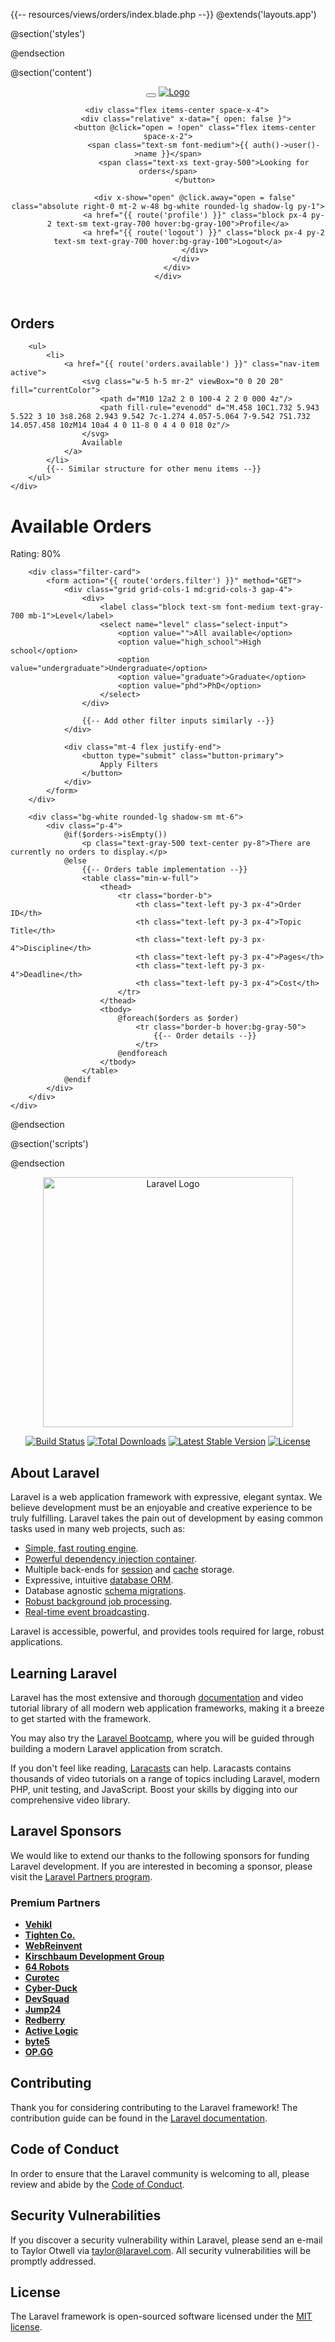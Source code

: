 {{-- resources/views/orders/index.blade.php --}}
@extends('layouts.app')

@section('styles')
<style>
    .header {
        @apply bg-white border-b border-gray-200 fixed w-full z-50;
    }
    
    .sidebar {
        @apply fixed left-0 top-16 h-screen w-64 bg-white border-r border-gray-200 overflow-y-auto;
    }
    
    .main-content {
        @apply ml-64 pt-16 bg-gray-50 min-h-screen;
    }
    
    .nav-item {
        @apply flex items-center px-4 py-2 text-gray-600 hover:bg-gray-50;
    }
    
    .nav-item.active {
        @apply bg-blue-50 text-blue-600;
    }
    
    .filter-card {
        @apply bg-white rounded-lg shadow-sm p-4 mb-4;
    }
    
    .button-primary {
        @apply bg-blue-600 text-white px-4 py-2 rounded-lg hover:bg-blue-700;
    }
    
    .select-input {
        @apply w-full rounded-lg border-gray-300 shadow-sm;
    }
</style>
@endsection

@section('content')
<header class="header">
    <div class="flex justify-between items-center px-4 h-16">
        <div class="flex items-center">
            <button class="lg:hidden mr-2" @click="sidebarOpen = !sidebarOpen">
                <svg class="w-6 h-6" fill="none" stroke="currentColor" viewBox="0 0 24 24">
                    <path stroke-linecap="round" stroke-linejoin="round" stroke-width="2" d="M4 6h16M4 12h16m-7 6h7"/>
                </svg>
            </button>
            <a href="{{ route('dashboard') }}" class="flex items-center">
                <img src="{{ asset('images/logo.svg') }}" alt="Logo" class="h-8">
            </a>
        </div>
        
        <div class="flex items-center space-x-4">
            <div class="relative" x-data="{ open: false }">
                <button @click="open = !open" class="flex items-center space-x-2">
                    <span class="text-sm font-medium">{{ auth()->user()->name }}</span>
                    <span class="text-xs text-gray-500">Looking for orders</span>
                </button>
                
                <div x-show="open" @click.away="open = false" class="absolute right-0 mt-2 w-48 bg-white rounded-lg shadow-lg py-1">
                    <a href="{{ route('profile') }}" class="block px-4 py-2 text-sm text-gray-700 hover:bg-gray-100">Profile</a>
                    <a href="{{ route('logout') }}" class="block px-4 py-2 text-sm text-gray-700 hover:bg-gray-100">Logout</a>
                </div>
            </div>
        </div>
    </div>
</header>

<nav class="sidebar">
    <div class="py-4">
        <div class="px-4 mb-4">
            <h2 class="text-lg font-medium">Orders</h2>
        </div>
        
        <ul>
            <li>
                <a href="{{ route('orders.available') }}" class="nav-item active">
                    <svg class="w-5 h-5 mr-2" viewBox="0 0 20 20" fill="currentColor">
                        <path d="M10 12a2 2 0 100-4 2 2 0 000 4z"/>
                        <path fill-rule="evenodd" d="M.458 10C1.732 5.943 5.522 3 10 3s8.268 2.943 9.542 7c-1.274 4.057-5.064 7-9.542 7S1.732 14.057.458 10zM14 10a4 4 0 11-8 0 4 4 0 018 0z"/>
                    </svg>
                    Available
                </a>
            </li>
            {{-- Similar structure for other menu items --}}
        </ul>
    </div>
</nav>

<main class="main-content">
    <div class="p-6">
        <div class="mb-6">
            <div class="flex justify-between items-center">
                <h1 class="text-2xl font-semibold text-gray-900">Available Orders</h1>
                <div class="flex items-center space-x-4">
                    <div class="bg-gray-100 rounded-full px-3 py-1 text-sm">
                        <span class="text-gray-600">Rating:</span>
                        <span class="font-medium">80%</span>
                    </div>
                </div>
            </div>
        </div>

        <div class="filter-card">
            <form action="{{ route('orders.filter') }}" method="GET">
                <div class="grid grid-cols-1 md:grid-cols-3 gap-4">
                    <div>
                        <label class="block text-sm font-medium text-gray-700 mb-1">Level</label>
                        <select name="level" class="select-input">
                            <option value="">All available</option>
                            <option value="high_school">High school</option>
                            <option value="undergraduate">Undergraduate</option>
                            <option value="graduate">Graduate</option>
                            <option value="phd">PhD</option>
                        </select>
                    </div>
                    
                    {{-- Add other filter inputs similarly --}}
                </div>
                
                <div class="mt-4 flex justify-end">
                    <button type="submit" class="button-primary">
                        Apply Filters
                    </button>
                </div>
            </form>
        </div>

        <div class="bg-white rounded-lg shadow-sm mt-6">
            <div class="p-4">
                @if($orders->isEmpty())
                    <p class="text-gray-500 text-center py-8">There are currently no orders to display.</p>
                @else
                    {{-- Orders table implementation --}}
                    <table class="min-w-full">
                        <thead>
                            <tr class="border-b">
                                <th class="text-left py-3 px-4">Order ID</th>
                                <th class="text-left py-3 px-4">Topic Title</th>
                                <th class="text-left py-3 px-4">Discipline</th>
                                <th class="text-left py-3 px-4">Pages</th>
                                <th class="text-left py-3 px-4">Deadline</th>
                                <th class="text-left py-3 px-4">Cost</th>
                            </tr>
                        </thead>
                        <tbody>
                            @foreach($orders as $order)
                                <tr class="border-b hover:bg-gray-50">
                                    {{-- Order details --}}
                                </tr>
                            @endforeach
                        </tbody>
                    </table>
                @endif
            </div>
        </div>
    </div>
</main>
@endsection

@section('scripts')
<script>
    // Add any necessary JavaScript
</script>
@endsection

<p align="center"><a href="https://laravel.com" target="_blank"><img src="https://raw.githubusercontent.com/laravel/art/master/logo-lockup/5%20SVG/2%20CMYK/1%20Full%20Color/laravel-logolockup-cmyk-red.svg" width="400" alt="Laravel Logo"></a></p>

<p align="center">
<a href="https://github.com/laravel/framework/actions"><img src="https://github.com/laravel/framework/workflows/tests/badge.svg" alt="Build Status"></a>
<a href="https://packagist.org/packages/laravel/framework"><img src="https://img.shields.io/packagist/dt/laravel/framework" alt="Total Downloads"></a>
<a href="https://packagist.org/packages/laravel/framework"><img src="https://img.shields.io/packagist/v/laravel/framework" alt="Latest Stable Version"></a>
<a href="https://packagist.org/packages/laravel/framework"><img src="https://img.shields.io/packagist/l/laravel/framework" alt="License"></a>
</p>

## About Laravel

Laravel is a web application framework with expressive, elegant syntax. We believe development must be an enjoyable and creative experience to be truly fulfilling. Laravel takes the pain out of development by easing common tasks used in many web projects, such as:

- [Simple, fast routing engine](https://laravel.com/docs/routing).
- [Powerful dependency injection container](https://laravel.com/docs/container).
- Multiple back-ends for [session](https://laravel.com/docs/session) and [cache](https://laravel.com/docs/cache) storage.
- Expressive, intuitive [database ORM](https://laravel.com/docs/eloquent).
- Database agnostic [schema migrations](https://laravel.com/docs/migrations).
- [Robust background job processing](https://laravel.com/docs/queues).
- [Real-time event broadcasting](https://laravel.com/docs/broadcasting).

Laravel is accessible, powerful, and provides tools required for large, robust applications.

## Learning Laravel

Laravel has the most extensive and thorough [documentation](https://laravel.com/docs) and video tutorial library of all modern web application frameworks, making it a breeze to get started with the framework.

You may also try the [Laravel Bootcamp](https://bootcamp.laravel.com), where you will be guided through building a modern Laravel application from scratch.

If you don't feel like reading, [Laracasts](https://laracasts.com) can help. Laracasts contains thousands of video tutorials on a range of topics including Laravel, modern PHP, unit testing, and JavaScript. Boost your skills by digging into our comprehensive video library.

## Laravel Sponsors

We would like to extend our thanks to the following sponsors for funding Laravel development. If you are interested in becoming a sponsor, please visit the [Laravel Partners program](https://partners.laravel.com).

### Premium Partners

- **[Vehikl](https://vehikl.com/)**
- **[Tighten Co.](https://tighten.co)**
- **[WebReinvent](https://webreinvent.com/)**
- **[Kirschbaum Development Group](https://kirschbaumdevelopment.com)**
- **[64 Robots](https://64robots.com)**
- **[Curotec](https://www.curotec.com/services/technologies/laravel/)**
- **[Cyber-Duck](https://cyber-duck.co.uk)**
- **[DevSquad](https://devsquad.com/hire-laravel-developers)**
- **[Jump24](https://jump24.co.uk)**
- **[Redberry](https://redberry.international/laravel/)**
- **[Active Logic](https://activelogic.com)**
- **[byte5](https://byte5.de)**
- **[OP.GG](https://op.gg)**

## Contributing

Thank you for considering contributing to the Laravel framework! The contribution guide can be found in the [Laravel documentation](https://laravel.com/docs/contributions).

## Code of Conduct

In order to ensure that the Laravel community is welcoming to all, please review and abide by the [Code of Conduct](https://laravel.com/docs/contributions#code-of-conduct).

## Security Vulnerabilities

If you discover a security vulnerability within Laravel, please send an e-mail to Taylor Otwell via [taylor@laravel.com](mailto:taylor@laravel.com). All security vulnerabilities will be promptly addressed.

## License

The Laravel framework is open-sourced software licensed under the [MIT license](https://opensource.org/licenses/MIT).
